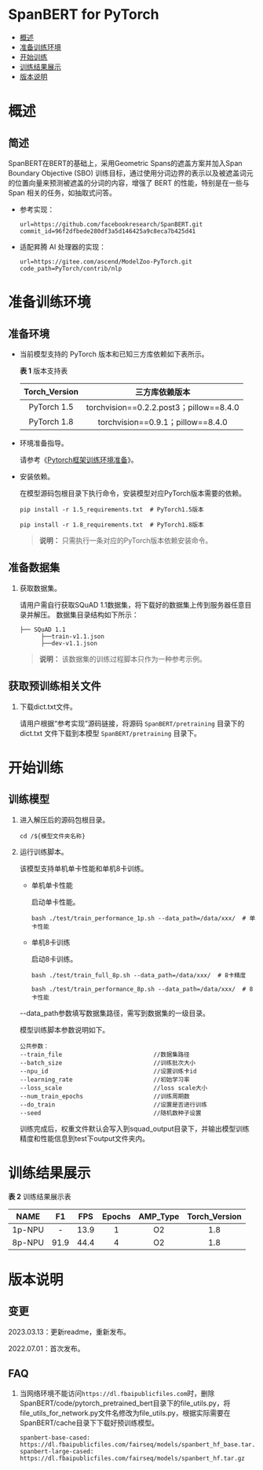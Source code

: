 # SpanBERT for PyTorch

-   [概述](#概述)
-   [准备训练环境](#准备训练环境)
-   [开始训练](#开始训练)
-   [训练结果展示](#训练结果展示)
-   [版本说明](#版本说明)

# 概述

## 简述

SpanBERT在BERT的基础上，采用Geometric Spans的遮盖方案并加入Span Boundary Objective (SBO) 训练目标，通过使用分词边界的表示以及被遮盖词元的位置向量来预测被遮盖的分词的内容，增强了 BERT 的性能，特别是在一些与 Span 相关的任务，如抽取式问答。

- 参考实现：

  ```
  url=https://github.com/facebookresearch/SpanBERT.git
  commit_id=96f2dfbede280df3a5d146425a9c8eca7b425d41
  ```

- 适配昇腾 AI 处理器的实现：

    ```
    url=https://gitee.com/ascend/ModelZoo-PyTorch.git
    code_path=PyTorch/contrib/nlp
    ```


# 准备训练环境

## 准备环境

- 当前模型支持的 PyTorch 版本和已知三方库依赖如下表所示。

  **表 1**  版本支持表

  | Torch_Version      | 三方库依赖版本                                 |
  | :--------: | :----------------------------------------------------------: |
  | PyTorch 1.5 | torchvision==0.2.2.post3；pillow==8.4.0 |
  | PyTorch 1.8 | torchvision==0.9.1；pillow==8.4.0 |
  
- 环境准备指导。

  请参考《[Pytorch框架训练环境准备](https://www.hiascend.com/document/detail/zh/ModelZoo/pytorchframework/ptes)》。
  
- 安装依赖。

  在模型源码包根目录下执行命令，安装模型对应PyTorch版本需要的依赖。
  ```
  pip install -r 1.5_requirements.txt  # PyTorch1.5版本
  
  pip install -r 1.8_requirements.txt  # PyTorch1.8版本
  ```
  > **说明：** 
  >只需执行一条对应的PyTorch版本依赖安装命令。


## 准备数据集

1. 获取数据集。

   请用户需自行获取SQuAD 1.1数据集，将下载好的数据集上传到服务器任意目录并解压。
   数据集目录结构如下所示：

       ├── SQuAD 1.1
             ├──train-v1.1.json                 
             ├──dev-v1.1.json  

   > **说明：** 
   > 该数据集的训练过程脚本只作为一种参考示例。

## 获取预训练相关文件

1. 下载dict.txt文件。

   请用户根据“参考实现”源码链接，将源码 `SpanBERT/pretraining` 目录下的 dict.txt 文件下载到本模型 `SpanBERT/pretraining`  目录下。


# 开始训练

## 训练模型

1. 进入解压后的源码包根目录。

   ```
   cd /${模型文件夹名称} 
   ```

2. 运行训练脚本。

   该模型支持单机单卡性能和单机8卡训练。

   - 单机单卡性能

     启动单卡性能。

     ```
     bash ./test/train_performance_1p.sh --data_path=/data/xxx/  # 单卡性能
     ```

   - 单机8卡训练

     启动8卡训练。

     ```
     bash ./test/train_full_8p.sh --data_path=/data/xxx/  # 8卡精度
     
     bash ./test/train_performance_8p.sh --data_path=/data/xxx/  # 8卡性能
     ```

   --data_path参数填写数据集路径，需写到数据集的一级目录。

    模型训练脚本参数说明如下。  
   ```
   公共参数：
   --train_file                          //数据集路径
   --batch_size                          //训练批次大小
   --npu_id                              //设置训练卡id
   --learning_rate                       //初始学习率
   --loss_scale                          //loss scale大小
   --num_train_epochs                    //训练周期数
   --do_train                            //设置是否进行训练
   --seed                                //随机数种子设置
   ```
   
   训练完成后，权重文件默认会写入到squad_output目录下，并输出模型训练精度和性能信息到test下output文件夹内。


# 训练结果展示

**表 2**  训练结果展示表

|  NAME  |  F1  | FPS  | Epochs | AMP_Type | Torch_Version |
| :----: | :--: | :--: | :----: | :------: | :-----------: |
| 1p-NPU |  -   | 13.9 |   1    |    O2    |      1.8      |
| 8p-NPU | 91.9 | 44.4 |   4    |    O2    |      1.8      |


# 版本说明

## 变更

2023.03.13：更新readme，重新发布。

2022.07.01：首次发布。

## FAQ

1. 当网络环境不能访问`https://dl.fbaipublicfiles.com`时，删除SpanBERT/code/pytorch_pretrained_bert目录下的file_utils.py，将file_utils_for_network.py文件名修改为file_utils.py，根据实际需要在SpanBERT/cache目录下下载好预训练模型。

   ```
   spanbert-base-cased:  https://dl.fbaipublicfiles.com/fairseq/models/spanbert_hf_base.tar.gz
   spanbert-large-cased: https://dl.fbaipublicfiles.com/fairseq/models/spanbert_hf.tar.gz
   ```